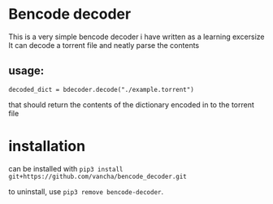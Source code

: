 # Bencode decoder
This is a very simple bencode decoder i have written as a learning excersize
It can decode a torrent file and neatly parse the contents

## usage:
```
decoded_dict = bdecoder.decode("./example.torrent")
```
that should return the contents of the dictionary encoded in to the torrent file

# installation

can be installed with `pip3 install git+https://github.com/vancha/bencode_decoder.git`

to uninstall, use `pip3 remove bencode-decoder`. 
